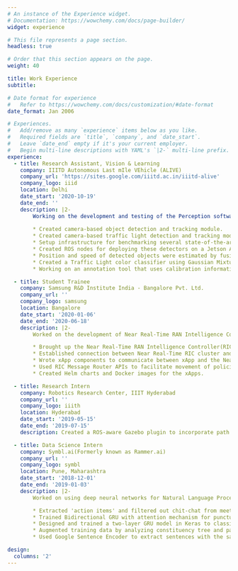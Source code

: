 ```yaml
---
# An instance of the Experience widget.
# Documentation: https://wowchemy.com/docs/page-builder/
widget: experience

# This file represents a page section.
headless: true

# Order that this section appears on the page.
weight: 40

title: Work Experience
subtitle:

# Date format for experience
#   Refer to https://wowchemy.com/docs/customization/#date-format
date_format: Jan 2006

# Experiences.
#   Add/remove as many `experience` items below as you like.
#   Required fields are `title`, `company`, and `date_start`.
#   Leave `date_end` empty if it's your current employer.
#   Begin multi-line descriptions with YAML's `|2-` multi-line prefix.
experience:
  - title: Research Assistant, Vision & Learning
    company: IIITD Autonomous Last mIle VEhicle (ALIVE)
    company_url: 'https://sites.google.com/iiitd.ac.in/iiitd-alive'
    company_logo: iiid
    location: Delhi
    date_start: '2020-10-19'
    date_end: ''
    description: |2-
        Working on the development and testing of the Perception software stack for the autonomous vehicle:
    
        * Created camera-based object detection and tracking module.
        * Created camera-based traffic light detection and tracking module.
        * Setup infrastructure for benchmarking several state-of-the-art 2D object detectors on autonomous driving datasets such as BDD100K and Indian Driving Dataset.
        * Created ROS nodes for deploying these detectors on a Jetson AGX Xavier as part of the autonomous stack of the car using Torchscript and OpenCV with a frame rate of 22 FPS.
        * Position and speed of detected objects were estimated by fusing Camera and LIDAR data using a Kalman Filter and calibration information.
        * Created a Traffic Light color classifier using Gaussian Mixture Models.
        * Working on an annotation tool that uses calibration information to facilitate multi-sensor annotation.

  - title: Student Trainee
    company: Samsung R&D Institute India - Bangalore Pvt. Ltd.
    company_url: ''
    company_logo: samsung
    location: Bangalore
    date_start: '2020-01-06'
    date_end: '2020-06-18'
    description: |2-
        Worked on the development of Near Real-Time RAN Intelligence Controller (RIC)

        * Brought up the Near Real-Time RAN Intelligence Controller(RIC) Kubernetes cluster.
        * Established connection between Near Real-Time RIC cluster and RIC dashboard to facilitate deployment of xApps and creation of new policies.
        * Wrote xApp components to communicate between xApp and the Near Real-Time RIC A1-Mediator.
        * Used RIC Message Router APIs to facilitate movement of policies across the cluster components.
        * Created Helm charts and Docker images for the xApps.

  - title: Research Intern
    company: Robotics Research Center, IIIT Hyderabad
    company_url: ''
    company_logo: iiith
    location: Hyderabad
    date_start: '2019-05-15'
    date_end: '2019-07-15'
    description: Created a ROS-aware Gazebo plugin to incorporate path planning for actors in Gazebo. The actor is treated as a mobile base by the plugin. The costmap is  retrieved via the costmap\_2d node. The A-star algorithm is then applied on the retrieved costmap for generating paths via the navfn package.

  - title: Data Science Intern
    company: Symbl.ai(Formerly known as Rammer.ai)
    company_url: ''
    company_logo: symbl
    location: Pune, Maharashtra
    date_start: '2018-12-01'
    date_end: '2019-01-03'
    description: |2-
        Worked on using deep neural networks for Natural Language Processing

        * Extracted 'action items' and filtered out chit-chat from meeting transcripts.
        * Trained Bidirectional GRU with attention mechanism for punctuation restoration model.
        * Designed and trained a two-layer GRU model in Keras to classify an input sentence as relevant or not.
        * Augmented training data by analyzing constituency tree and part-of-speech tags and inserting synonyms.
        * Used Google Sentence Encoder to extract sentences with the same semantic meaning by using similarity metrics such as a cosine similarity for targeted training.

design:
  columns: '2'
---
```

